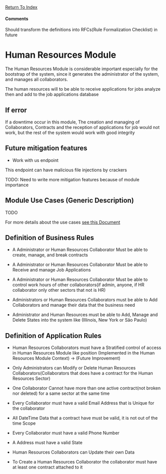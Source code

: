 [Return To Index](../../../../README.md)

#### Comments

Should transform the definitions into RFCs(Rule Formalization Checklist) in future

# Human Resources Module

The Human Resources Module is considerable important especially for the bootstrap of the system, since it generates the administrator of the system, and manages all collaborators.

The human resources will to be able to receive applications for jobs analyze then and add to the job applications database

## If error

If a downtime occur in this module, The creation and managing of Collaborators, Contracts and the reception of applications for job would not work, but the rest of the system would work with good integrity

## Future mitigation features

- Work with us endpoint

This endpoint can have malicious file injections by crackers

TODO: Need to write more mitigation features because of module importance

## Module Use Cases (Generic Description)

TODO

For more details about the use cases [see this Document](./human-resouces-use-cases.md)

## Definition of Business Rules

- A Administrator or Human Resources Collaborator Must be able to create, manage, and break contracts

- A Administrator or Human Resources Collaborator Must be able to Receive and manage Job Applications

- A Administrator or Human Resources Collaborator Must be able to control work hours of other collaborators(if admin, anyone, if HR collaborator only other sectors that not is HR)

- Administrators or Human Resources Collaborators must be able to Add Collaborators and manage their data that the business need

- Administrator and Human Resources must be able to Add, Manage and Delete States into the system like (Illinois, New York or São Paulo)

## Definition of Application Rules

- Human Resources Collaborators must have a Stratified control of access in Human Resources Module like position (Implemented in the Human Resources Module Context) -> (Future Improvement)

- Only Administrators can Modify or Delete Human Resources Collaborators(Collaborators that does have a contract for the Human Resources Sector)

- One Collaborator Cannot have more than one active contract(not broken nor deleted) for a same sector at the same time

- Every Collaborator must have a valid Email Address that is Unique for the collaborator

- All DateTime Data that a contract have must be valid, it is not out of the time Scope

- Every Collaborator must have a valid Phone Number

- A Address must have a valid State

- Human Resources Collaborators can Update their own Data

- To Create a Human Resources Collaborator the collaborator must have at least one contract attached to it
